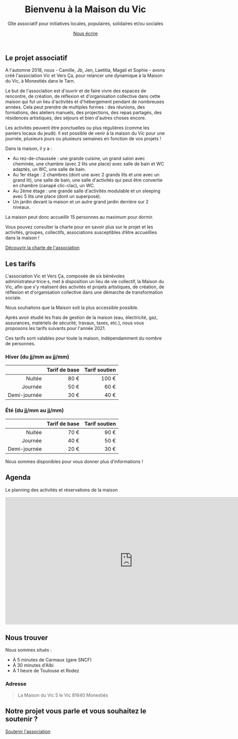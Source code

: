 <header>

# Bienvenu à la Maison du Vic

Gîte associatif pour initiatives locales, populaires, solidaires et/ou sociales

[Nous écrire](mailto:lamaisonduvic@lilo.org)

</header>

## Le projet associatif

A l'automne 2018, nous - Camille, Jb, Jen, Laetitia, Magali et Sophie - avons créé l'association Vic et Vers Ça, pour relancer une dynamique à la Maison du Vic, à Monestiés dans le Tarn.

Le but de l'association est d'ouvrir et de faire vivre des espaces de rencontre, de création, de réflexion et d'organisation collective dans cette maison qui fut un lieu d'activités et d'hébergement pendant de nombreuses années. Cela peut prendre de multiples formes : des réunions, des formations, des ateliers manuels, des projections, des repas partagés, des résidences artistiques, des séjours et bien d'autres choses encore.

Les activités peuvent être ponctuelles ou plus régulières (comme les paniers locaux du jeudi). Il est possible de venir à la maison du Vic pour une journée, plusieurs jours ou plusieurs semaines en fonction de vos projets !

Dans la maison, il y a :

- Au rez-de-chaussée : une grande cuisine, un grand salon avec cheminée, une chambre (avec 2 lits une place) avec salle de bain et WC adaptés, un WC, une salle de bain.
- Au 1er étage : 2 chambres (dont une avec 2 grands lits et une avec un grand lit), une salle de bain, une salle d'activités qui peut être convertie en chambre (canapé clic-clac), un WC.
- Au 2ème étage : une grande salle d'activités modulable et un sleeping avec 5 lits une place (dont un superposé).
- Un jardin devant la maison et un autre grand jardin derrière sur 2 niveaux.

La maison peut donc accueillir 15 personnes au maximum pour dormir.

Vous pouvez consulter la charte pour en savoir plus sur le projet et les activités, groupes, collectifs, associations susceptibles d’être accueillies dans la maison !

[Découvrir la charte de l'association](/charte)

## Les tarifs

L'association Vic et Vers Ça, composée de six bénévoles administrateur·trice·s, met à disposition un lieu de vie collectif, la Maison du Vic, afin que s'y réalisent des activités et projets artistiques, de création, de réflexion et d'organisation collective dans une démarche de transformation sociale.

Nous souhaitons que la Maison soit la plus accessible possible.

Après avoir étudié les frais de gestion de la maison (eau, électricité, gaz, assurances, matériels de sécurité, travaux, taxes, etc.), nous vous proposons les tarifs suivants pour l'année 2021.

Ces tarifs sont valables pour toute la maison, indépendamment du nombre de personnes.

### Hiver (du jj/mm au jj/mm)

|              | Tarif de base | Tarif soutien |
| -----------: | ------------: | ------------: |
|       Nuitée |          80 € |         100 € |
|      Journée |          50 € |          60 € |
| Demi-journée |          30 € |          40 € |

### Été (du jj/mm au jj/mm)

|              | Tarif de base | Tarif soutien |
| -----------: | ------------: | ------------: |
|       Nuitée |          70 € |          90 € |
|      Journée |          40 € |          50 € |
| Demi-journée |          20 € |          30 € |

Nous sommes disponibles pour vous donner plus d’informations !

## Agenda

Le planning des activités et réservations de la maison

<iframe src="https://calendar.google.com/calendar/embed?showTitle=0&amp;showPrint=0&amp;showTabs=0&amp;showCalendars=0&amp;showTz=0&amp;height=400&amp;wkst=1&amp;bgcolor=%23ffffff&amp;src=lamaisonduvic%40gmail.com&amp;amp;ctz=Europe%2FParis&amp;color=%230F4B38&amp;" style="border-width:0" scrolling="no" width="800" height="400" frameborder="0"></iframe>

## Nous trouver

Nous sommes situés :

- À 5 minutes de Carmaux (gare SNCF)
- À 30 minutes d'Albi
- À 1 heure de Toulouse et Rodez

### Adresse

> La Maison du Vic
> 5 le Vic
> 81640 Monestiés

## Notre projet vous parle et vous souhaitez le soutenir ?

[Soutenir l'association](https://www.helloasso.com/associations/vic-et-vers-ca/adhesions/bulletin-d-adhesion-a-l-association-vic-et-vers-ca)
